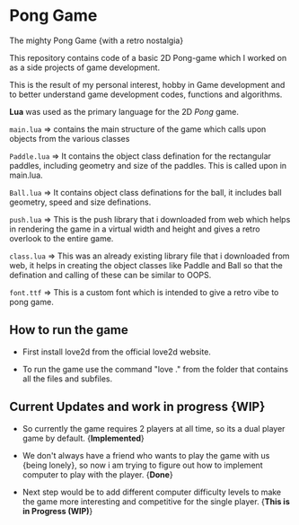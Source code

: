 # Pong Game

The mighty Pong Game {with a retro nostalgia}

This repository contains code of a basic 2D Pong-game which I worked on as a side projects of game development.

This is the result of my personal interest, hobby in Game development and to better understand game development codes, functions and algorithms.

**Lua** was used as the primary language for the 2D *Pong* game.

`main.lua` => contains the main structure of the game which calls upon objects from the various classes 

`Paddle.lua` => It contains the object class defination for the rectangular paddles, including geometry and size of the paddles. This is called upon in main.lua.

`Ball.lua` => It contains object class definations for the ball, it includes ball geometry, speed and size definations.

`push.lua` => This is the push library that i downloaded from web which helps in rendering the game in a virtual width and height and gives a retro overlook to the entire game.

`class.lua` => This was an already existing library file that i downloaded from web, it helps in creating the object classes like Paddle and Ball so that the defination and calling of these can be similar to OOPS.

`font.ttf` => This is a custom font which is intended to give a retro vibe to pong game.

## How to run the game

* First install love2d from the official love2d website.

* To run the game use the command "love ." from the folder that contains all the files and subfiles.

## Current Updates and work in progress {WIP}

* So currently the game requires 2 players at all time, so its a dual player game by default. {**Implemented**}

* We don't always have a friend who wants to play the game with us {being lonely}, so now i am trying to figure out how to implement computer to play with the player. {**Done**}

* Next step would be to add different computer difficulty levels to make the game more interesting and competitive for the single player. {**This is in Progress (WIP)**}

